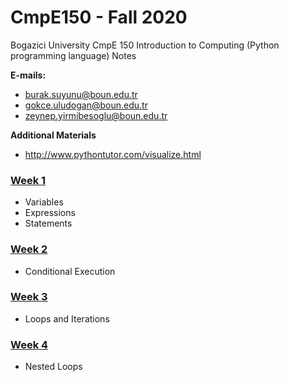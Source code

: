 # CmpE150 - Fall 2020

Bogazici University CmpE 150 Introduction to Computing (Python programming language) Notes

**E-mails:**

- [burak.suyunu@boun.edu.tr](mailto:burak.suyunu@boun.edu.tr)
- [gokce.uludogan@boun.edu.tr](mailto:gokce.uludogan@boun.edu.tr)
- [zeynep.yirmibesoglu@boun.edu.tr](mailto:zeynep.yirmibesoglu@boun.edu.tr)

**Additional Materials**

- http://www.pythontutor.com/visualize.html


### [Week 1](week01/)

- Variables
- Expressions
- Statements

### [Week 2](week02/)

- Conditional Execution

### [Week 3](week03/)

- Loops and Iterations

### [Week 4](week04/)

- Nested Loops
